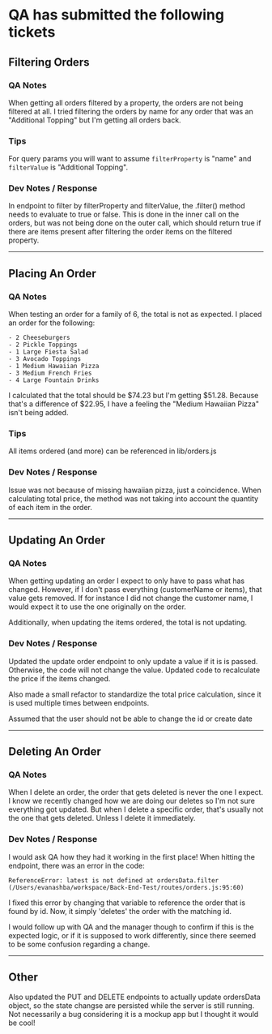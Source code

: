 # QA has submitted the following tickets

## Filtering Orders
### QA Notes
When getting all orders filtered by a property, the orders are not being filtered at all. I tried filtering the orders by name for any order that was an "Additional Topping" but I'm getting all orders back.

### Tips
For query params you will want to assume `filterProperty` is "name" and `filterValue` is "Additional Topping".

### Dev Notes / Response
In endpoint to filter by filterProperty and filterValue, the .filter() method needs to evaluate to true or false. This is done in the inner call on the orders, but was not being done on the outer call, which should return true if there are items present after filtering the order items on the filtered property.

---


## Placing An Order
### QA Notes
When testing an order for a family of 6, the total is not as expected. I placed an order for the following: 

    - 2 Cheeseburgers
    - 2 Pickle Toppings
    - 1 Large Fiesta Salad
    - 3 Avocado Toppings
    - 1 Medium Hawaiian Pizza
    - 3 Medium French Fries
    - 4 Large Fountain Drinks

I calculated that the total should be $74.23 but I'm getting $51.28. Because that's a difference of $22.95, I have a feeling the "Medium Hawaiian Pizza" isn't being added.

### Tips
All items ordered (and more) can be referenced in lib/orders.js

### Dev Notes / Response
Issue was not because of missing hawaiian pizza, just a coincidence. When calculating total price, the method was not taking into account the quantity of each item in the order. 


---


## Updating An Order
### QA Notes
When getting updating an order I expect to only have to pass what has changed. However, if I don't pass everything (customerName or items), that value gets removed. If for instance I did not change the customer name, I would expect it to use the one originally on the order.

Additionally, when updating the items ordered, the total is not updating.

### Dev Notes / Response
Updated the update order endpoint to only update a value if it is is passed. Otherwise, the code will not change the value. Updated code to recalculate the price if the items changed.

Also made a small refactor to standardize the total price calculation, since it is used multiple times between endpoints.

Assumed that the user should not be able to change the id or create date

---


## Deleting An Order
### QA Notes
When  I delete an order, the order that gets deleted is never the one I expect. I know we recently changed how we are doing our deletes so I'm not sure everything got updated. But when I delete a specific order, that's usually not the one that gets deleted. Unless I delete it immediately.

### Dev Notes / Response
I would ask QA how they had it working in the first place! When hitting the endpoint, there was an error in the code: 

    ReferenceError: latest is not defined at ordersData.filter (/Users/evanashba/workspace/Back-End-Test/routes/orders.js:95:60)

I fixed this error by changing that variable to reference the order that is found by id. Now, it simply 'deletes' the order with the matching id.

I would follow up with QA and the manager though to confirm if this is the expected logic, or if it is supposed to work differently, since there seemed to be some confusion regarding a change.


---


## Other
Also updated the PUT and DELETE endpoints to actually update ordersData object, so the state changse are persisted while the server is still running. Not necessarily a bug considering it is a mockup app but I thought it would be cool!
